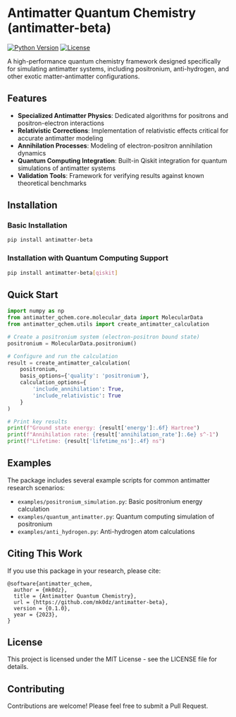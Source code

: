# Antimatter Quantum Chemistry (antimatter-beta)

[![Python Version](https://img.shields.io/badge/python-3.8%2B-blue)](https://www.python.org/downloads/)
[![License](https://img.shields.io/badge/License-MIT-green.svg)](https://opensource.org/licenses/MIT)

A high-performance quantum chemistry framework designed specifically for simulating antimatter systems, including positronium, anti-hydrogen, and other exotic matter-antimatter configurations.

## Features

- **Specialized Antimatter Physics**: Dedicated algorithms for positrons and positron-electron interactions
- **Relativistic Corrections**: Implementation of relativistic effects critical for accurate antimatter modeling
- **Annihilation Processes**: Modeling of electron-positron annihilation dynamics
- **Quantum Computing Integration**: Built-in Qiskit integration for quantum simulations of antimatter systems
- **Validation Tools**: Framework for verifying results against known theoretical benchmarks

## Installation

### Basic Installation

```bash
pip install antimatter-beta
```

### Installation with Quantum Computing Support

```bash
pip install antimatter-beta[qiskit]
```

## Quick Start

```python
import numpy as np
from antimatter_qchem.core.molecular_data import MolecularData
from antimatter_qchem.utils import create_antimatter_calculation

# Create a positronium system (electron-positron bound state)
positronium = MolecularData.positronium()

# Configure and run the calculation
result = create_antimatter_calculation(
    positronium,
    basis_options={'quality': 'positronium'},
    calculation_options={
        'include_annihilation': True,
        'include_relativistic': True
    }
)

# Print key results
print(f"Ground state energy: {result['energy']:.6f} Hartree")
print(f"Annihilation rate: {result['annihilation_rate']:.6e} s^-1")
print(f"Lifetime: {result['lifetime_ns']:.4f} ns")
```

## Examples

The package includes several example scripts for common antimatter research scenarios:

- `examples/positronium_simulation.py`: Basic positronium energy calculation
- `examples/quantum_antimatter.py`: Quantum computing simulation of positronium
- `examples/anti_hydrogen.py`: Anti-hydrogen atom calculations

## Citing This Work

If you use this package in your research, please cite:

```
@software{antimatter_qchem,
  author = {mk0dz},
  title = {Antimatter Quantum Chemistry},
  url = {https://github.com/mk0dz/antimatter-beta},
  version = {0.1.0},
  year = {2023},
}
```

## License

This project is licensed under the MIT License - see the LICENSE file for details.

## Contributing

Contributions are welcome! Please feel free to submit a Pull Request.